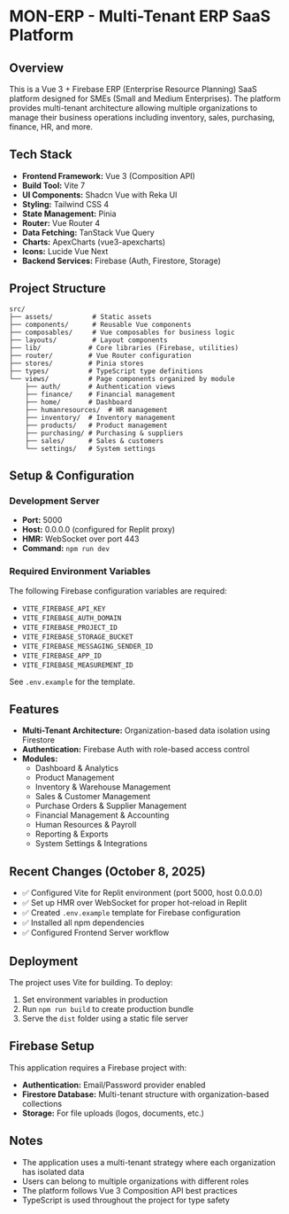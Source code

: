 # MON-ERP - Multi-Tenant ERP SaaS Platform

## Overview
This is a Vue 3 + Firebase ERP (Enterprise Resource Planning) SaaS platform designed for SMEs (Small and Medium Enterprises). The platform provides multi-tenant architecture allowing multiple organizations to manage their business operations including inventory, sales, purchasing, finance, HR, and more.

## Tech Stack
- **Frontend Framework:** Vue 3 (Composition API)
- **Build Tool:** Vite 7
- **UI Components:** Shadcn Vue with Reka UI
- **Styling:** Tailwind CSS 4
- **State Management:** Pinia
- **Router:** Vue Router 4
- **Data Fetching:** TanStack Vue Query
- **Charts:** ApexCharts (vue3-apexcharts)
- **Icons:** Lucide Vue Next
- **Backend Services:** Firebase (Auth, Firestore, Storage)

## Project Structure
```
src/
├── assets/          # Static assets
├── components/      # Reusable Vue components
├── composables/     # Vue composables for business logic
├── layouts/         # Layout components
├── lib/            # Core libraries (Firebase, utilities)
├── router/         # Vue Router configuration
├── stores/         # Pinia stores
├── types/          # TypeScript type definitions
└── views/          # Page components organized by module
    ├── auth/       # Authentication views
    ├── finance/    # Financial management
    ├── home/       # Dashboard
    ├── humanresources/  # HR management
    ├── inventory/  # Inventory management
    ├── products/   # Product management
    ├── purchasing/ # Purchasing & suppliers
    ├── sales/      # Sales & customers
    └── settings/   # System settings
```

## Setup & Configuration

### Development Server
- **Port:** 5000
- **Host:** 0.0.0.0 (configured for Replit proxy)
- **HMR:** WebSocket over port 443
- **Command:** `npm run dev`

### Required Environment Variables
The following Firebase configuration variables are required:
- `VITE_FIREBASE_API_KEY`
- `VITE_FIREBASE_AUTH_DOMAIN`
- `VITE_FIREBASE_PROJECT_ID`
- `VITE_FIREBASE_STORAGE_BUCKET`
- `VITE_FIREBASE_MESSAGING_SENDER_ID`
- `VITE_FIREBASE_APP_ID`
- `VITE_FIREBASE_MEASUREMENT_ID`

See `.env.example` for the template.

## Features
- **Multi-Tenant Architecture:** Organization-based data isolation using Firestore
- **Authentication:** Firebase Auth with role-based access control
- **Modules:**
  - Dashboard & Analytics
  - Product Management
  - Inventory & Warehouse Management
  - Sales & Customer Management
  - Purchase Orders & Supplier Management
  - Financial Management & Accounting
  - Human Resources & Payroll
  - Reporting & Exports
  - System Settings & Integrations

## Recent Changes (October 8, 2025)
- ✅ Configured Vite for Replit environment (port 5000, host 0.0.0.0)
- ✅ Set up HMR over WebSocket for proper hot-reload in Replit
- ✅ Created `.env.example` template for Firebase configuration
- ✅ Installed all npm dependencies
- ✅ Configured Frontend Server workflow

## Deployment
The project uses Vite for building. To deploy:
1. Set environment variables in production
2. Run `npm run build` to create production bundle
3. Serve the `dist` folder using a static file server

## Firebase Setup
This application requires a Firebase project with:
- **Authentication:** Email/Password provider enabled
- **Firestore Database:** Multi-tenant structure with organization-based collections
- **Storage:** For file uploads (logos, documents, etc.)

## Notes
- The application uses a multi-tenant strategy where each organization has isolated data
- Users can belong to multiple organizations with different roles
- The platform follows Vue 3 Composition API best practices
- TypeScript is used throughout the project for type safety
